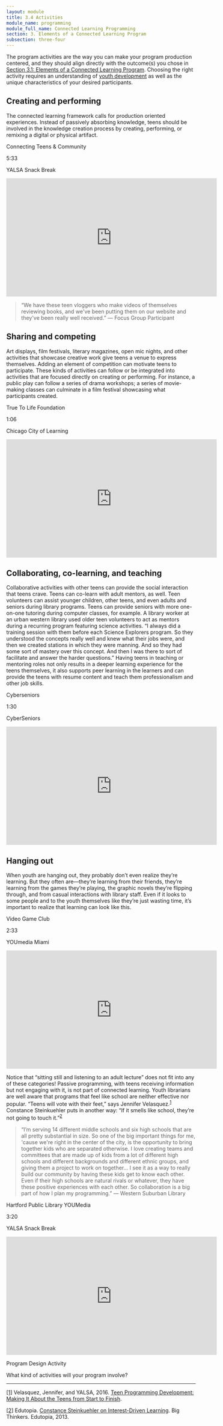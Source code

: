 ```yaml
---
layout: module
title: 3.4 Activities
module_name: programming
module_full_name: Connected Learning Programming
section: 3. Elements of a Connected Learning Program
subsection: three-four
---
```


The program activities are the way you can make your program production centered, and they should align directly with the outcome(s) you chose in [Section 3.1: Elements of a Connected Learning Program](section-3-1.html). Choosing the right activity requires an understanding of [youth development](../youth-development/index.html) as well as the unique characteristics of your desired participants. 

## Creating and performing
The connected learning framework calls for production oriented experiences. Instead of passively absorbing knowledge, teens should be involved in the knowledge creation process by creating, performing, or remixing a digital or physical artifact. 

<div class="case_study_box">
<p class="box-title">Connecting Teens & Community</p>

<p class="videotime">5:33</p><p class="source">YALSA Snack Break</p>

<div class="video">
<iframe width="560" height="315" src="https://www.youtube.com/embed/9R54-rfBFTg" frameborder="0" allow="autoplay; encrypted-media" allowfullscreen></iframe>
</div>


</div>

> “We have these teen vloggers who make videos of themselves reviewing books, and we've been putting them on our website and they've been really well received.”  — Focus Group Participant

## Sharing and competing
Art displays, film festivals, literary magazines, open mic nights, and other activities that showcase creative work give teens a venue to express themselves. Adding an element of competition can motivate teens to participate. These kinds of activities can follow or be integrated into activities that are focused directly on creating or performing. For instance, a public play can follow a series of drama workshops; a series of movie-making classes can culminate in a film festival showcasing what participants created. 

<div class="case_study_box">
<p class="box-title">True To Life Foundation</p>

<p class="videotime">1:06</p><p class="source">Chicago City of Learning</p>

<div class="video">
<iframe width="560" height="315" src="https://www.youtube.com/embed/zV9XN3nk74Q" frameborder="0" allow="autoplay; encrypted-media" allowfullscreen></iframe>
</div>
</div>


## Collaborating, co-learning, and teaching

Collaborative activities with other teens can provide the social interaction that teens crave. Teens can co-learn with adult mentors, as well. Teen volunteers can assist younger children, other teens, and even adults and seniors during library programs. Teens can provide seniors with more one-on-one tutoring during computer classes, for example. A library worker at an urban western library used older teen volunteers to act as mentors during a recurring program featuring science activities. “I always did a training session with them before each Science Explorers program. So they understood the concepts really well and knew what their jobs were, and then we created stations in which they were manning. And so they had some sort of mastery over this concept. And then I was there to sort of facilitate and answer the harder questions.” Having teens in teaching or mentoring roles not only results in a deeper learning experience for the teens themselves, it also supports peer learning in the learners and can provide the teens with resume content and teach them professionalism and other job skills. 

<div class="case_study_box">
	<p class="box-title">Cyberseniors</p>
	<p class="videotime">1:30</p> <p class="source">CyberSeniors</p>

<div class="video">
<iframe width="560" height="315" src="https://www.youtube.com/embed/E6ANQ_jEOgM" frameborder="0" allow="autoplay; encrypted-media" allowfullscreen></iframe>
</div>


</div>

## Hanging out
When youth are hanging out, they probably don’t even realize they’re learning. But they often are—they’re learning from their friends, they’re learning from the games they’re playing, the graphic novels they’re flipping through, and from casual interactions with library staff. Even if it looks to some people and to the youth themselves like they’re just wasting time, it’s important to realize that learning can look like this.

<div class="case_study_box">
	<p class="box-title">Video Game Club</p>
	<p class="videotime">2:33</p><p class="source">YOUmedia Miami</p>

<div class="video">
<iframe width="560" height="315" src="https://www.youtube.com/embed/msDM1Ks3rPQ" frameborder="0" allow="autoplay; encrypted-media" allowfullscreen></iframe>
</div>

</div>

Notice that “sitting still and listening to an adult lecture” does not fit into any of these categories! Passive programming, with teens receiving information but not engaging with it, is not part of connected learning. Youth librarians are well aware that programs that feel like school are neither effective nor popular. “Teens will vote with their feet,” says Jennifer Velasquez.<sup><a href="#fn1" name="1">1</a></sup> Constance Steinkuehler puts in another way: “If it smells like school, they’re not going to touch it.”<sup><a href="#fn2" name="2">2</a></sup> 

> “I’m serving 14 different middle schools and six high schools that are all pretty substantial in size. So one of the big important things for me, 'cause we're right in the center of the city, is the opportunity to bring together kids who are separated otherwise. I love creating teams and committees that are made up of kids from a lot of different high schools and different backgrounds and different ethnic groups, and giving them a project to work on together… I see it as a way to really build our community by having these kids get to know each other. Even if their high schools are natural rivals or whatever, they have these positive experiences with each other. So collaboration is a big part of how I plan my programming.” — Western Suburban Library 

<div class="case_study_box">
	<p class="box-title">Hartford Public Library YOUMedia</p>
	<p class="videotime">3:20</p><p class="source">YALSA Snack Break</p>
	<div class="video">
		<iframe width="560" height="315" src="https://www.youtube.com/embed/rcuPhCcbyuU" frameborder="0" allow="autoplay; encrypted-media" allowfullscreen></iframe>
	</div>

</div>

<div class="reflection">
	<p class="box-title">Program Design Activity</p>

<p>What kind of activities will your program involve?</p>

</div>

<hr/>

<a name="fn1" href="#1">[1]</a> Velasquez, Jennifer, and YALSA, 2016. [Teen Programming Development: Making It About the Teens from Start to Finish](https://www.youtube.com/watch?v=A6pO_M_8hLM).


<a name="fn2" href="#2">[2]</a> Edutopia. [Constance Steinkuehler on Interest-Driven Learning](https://www.youtube.com/watch?v=3wMk8SqFoEk). Big Thinkers. Edutopia, 2013.